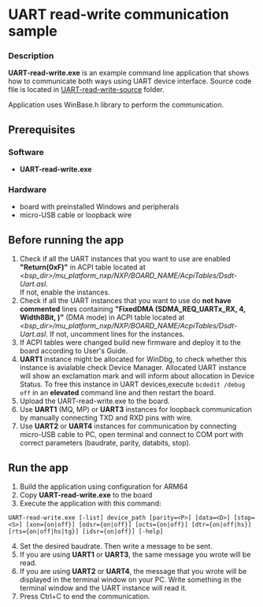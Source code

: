 # UART read-write communication sample

### Description
**UART-read-write.exe** is an example command line application that shows how to communicate both ways using UART device interface. Source code file is located in [UART-read-write-source](../UART-read-write/UART-read-write-source) folder.

Application uses WinBase.h library to perform the communication.

## Prerequisites

### Software
* **UART-read-write.exe**
### Hardware
* board with preinstalled Windows and peripherals 
* micro-USB cable or loopback wire

## Before running the app
 1. Check if all the UART instances that you want to use are enabled **"Return(0xF)"** in ACPI table located at _<bsp_dir>/mu_platform_nxp/NXP/BOARD_NAME/AcpiTables/Dsdt-Uart.asl_. \
 If not, enable the instances.
 2. Check if all the UART instances that you want to use do **not have commented** lines containing **"FixedDMA (SDMA_REQ_UARTx_RX, 4, Width8Bit, )"** (DMA mode) in ACPI table located at _<bsp_dir>/mu_platform_nxp/NXP/BOARD_NAME/AcpiTables/Dsdt-Uart.asl_.
 If not, uncomment lines for the instances.
 3. If ACPI tables were changed build new firmware and deploy it to the board according to User's Guide.
 4. **UART1** instance might be allocated for WinDbg, to check whether this instance is avialable check Device Manager. Allocated UART instance will show an exclamation mark and will inform about allocation in Device Status. To free this instance in UART devices,execute ```bcdedit /debug off``` in an **elevated** command line and then restart the board.
 5. Upload the UART-read-write.exe to the board.
 6. Use **UART1** (MQ, MP) or **UART3** instances for loopback communication by manually connecting TXD and RXD pins with wire.
 7. Use **UART2** or **UART4** instances for communication by connecting micro-USB cable to PC, open terminal and connect to COM port with correct parameters (baudrate, parity, databits, stop).

## Run the app
 1. Build the application using configuration for ARM64
 2. Copy **UART-read-write.exe** to the board
 3. Execute the application with this command:
 ```
 UART-read-write.exe [-list] device_path [parity=<P>] [data=<D>] [stop=<S>] [xon={on|off}] [odsr={on|off}] [octs={on|off}] [dtr={on|off|hs}] [rts={on|off|hs|tg}] [idsr={on|off}] [-help]
 ```
 4. Set the desired baudrate. Then write a message to be sent.
 5. If you are using **UART1** or **UART3**, the same message you wrote will be read.
 6. If you are using **UART2** or **UART4**, the message that you wrote will be displayed in the terminal window on your PC. Write something in the terminal window and the UART instance will read it.
 7. Press Ctrl+C to end the communication.